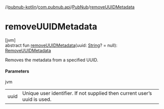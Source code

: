 //[pubnub-kotlin](../../../index.md)/[com.pubnub.api](../index.md)/[PubNub](index.md)/[removeUUIDMetadata](remove-u-u-i-d-metadata.md)

# removeUUIDMetadata

[jvm]\
abstract fun [removeUUIDMetadata](remove-u-u-i-d-metadata.md)(uuid: [String](https://kotlinlang.org/api/latest/jvm/stdlib/kotlin/-string/index.html)? = null): [RemoveUUIDMetadata](../../com.pubnub.api.endpoints.objects.uuid/-remove-u-u-i-d-metadata/index.md)

Removes the metadata from a specified UUID.

#### Parameters

jvm

| | |
|---|---|
| uuid | Unique user identifier. If not supplied then current user’s uuid is used. |
